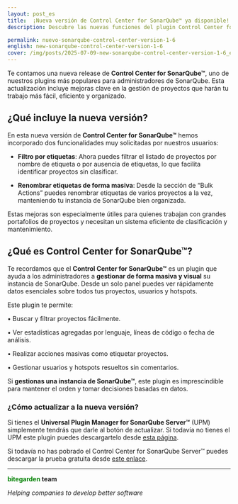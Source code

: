 ```yaml
---
layout: post_es
title:  ¡Nueva versión de Control Center for SonarQube™ ya disponible!
description: Descubre las nuevas funciones del plugin Control Center for SonarQube™ filtra y renombra etiquetas de forma masiva.

permalink: nuevo-sonarqube-control-center-version-1-6
english: new-sonarqube-control-center-version-1-6
cover: /img/posts/2025-07-09-new-sonarqube-control-center-version-1-6_es.png
---
```


Te contamos una nueva release de **Control Center for SonarQube™**, uno de nuestros plugins más populares para administradores de SonarQube. Esta actualización incluye mejoras clave en la gestión de proyectos que harán tu trabajo más fácil, eficiente y organizado.

<h2>¿Qué incluye la nueva versión?</h2>

En esta nueva versión de **Control Center for SonarQube™** hemos incorporado dos funcionalidades muy solicitadas por nuestros usuarios:

- **Filtro por etiquetas**: Ahora puedes filtrar el listado de proyectos por nombre de etiqueta o por ausencia de etiquetas, lo que facilita identificar proyectos sin clasificar.

- **Renombrar etiquetas de forma masiva**: Desde la sección de “Bulk Actions” puedes renombrar etiquetas de varios proyectos a la vez, manteniendo tu instancia de SonarQube bien organizada.

Estas mejoras son especialmente útiles para quienes trabajan con grandes portafolios de proyectos y necesitan un sistema eficiente de clasificación y mantenimiento.

<h2>¿Qué es Control Center for SonarQube™?</h2>

Te recordamos que el **Control Center for SonarQube™** es un plugin que ayuda a los administradores a **gestionar de forma masiva y visual** su instancia de SonarQube. Desde un solo panel puedes ver rápidamente datos esenciales sobre todos tus proyectos, usuarios y hotspots.

Este plugin te permite:

• Buscar y filtrar proyectos fácilmente.

• Ver estadísticas agregadas por lenguaje, líneas de código o fecha de análisis.

• Realizar acciones masivas como etiquetar proyectos.

• Gestionar usuarios y hotspots resueltos sin comentarios.

Si **gestionas una instancia de SonarQube™**, este plugin es imprescindible para mantener el orden y tomar decisiones basadas en datos.

<h3>¿Cómo actualizar a la nueva versión?</h3>

Si tienes el **Universal Plugin Manager for SonarQube Server™** (UPM) simplemente tendrás que darle al botón de actualizar. Si todavía no tienes el UPM este plugin puedes descargartelo desde [esta página](/es/sonarqube-upm). 

Si todavía no has pobrado el Control Center for SonarQube Server™ puedes descargar la prueba gratuita desde [este enlace](/sonarqube-control-center). 


---
**<span style="color: green">bitegarden</span> team**

_Helping companies to develop better software_